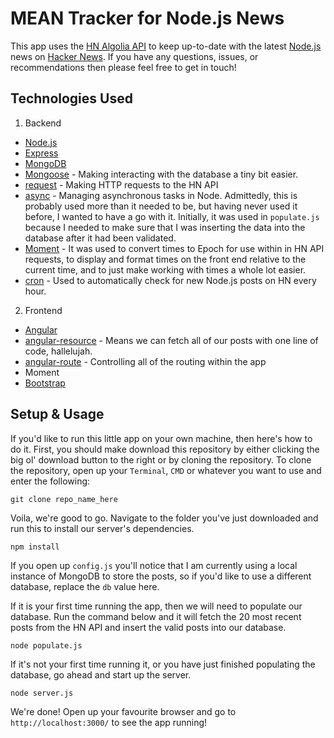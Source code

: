 # MEAN Tracker for Node.js News

This app uses the [HN Algolia API](https://hn.algolia.com/api) to keep up-to-date with the latest [Node.js](https://nodejs.org/) news on [Hacker News](https://news.ycombinator.com/). If you have any questions, issues, or recommendations then please feel free to get in touch!

## Technologies Used

1. Backend
  - [Node.js](https://nodejs.org/)
  - [Express](http://expressjs.com/)
  - [MongoDB](https://www.mongodb.org/)
  - [Mongoose](http://mongoosejs.com/) - Making interacting with the database a tiny bit easier.
  - [request](https://github.com/request/request) - Making HTTP requests to the HN API
  - [async](https://github.com/caolan/async) - Managing asynchronous tasks in Node. Admittedly, this is probably used more than it needed to be, but having never used it before, I wanted to have a go with it. Initially, it was used in `populate.js` because I needed to make sure that I was inserting the data into the database after it had been validated.
  - [Moment](http://momentjs.com/) - It was used to convert times to Epoch for use within in HN API requests, to display and format times on the front end relative to the current time, and to just make working with times a whole lot easier.
  - [cron](https://github.com/ncb000gt/node-cron) - Used to automatically check for new Node.js posts on HN every hour.
2. Frontend
  - [Angular](https://angularjs.org/)
  - [angular-resource](https://docs.angularjs.org/api/ngResource/service/$resource) - Means we can fetch all of our posts with one line of code, hallelujah.
  - [angular-route](https://docs.angularjs.org/api/ngRoute/service/$route) - Controlling all of the routing within the app
  - Moment
  - [Bootstrap](http://getbootstrap.com)

## Setup & Usage

If you'd like to run this little app on your own machine, then here's how to do it. First, you should make download this repository by either clicking the big ol' download button to the right or by cloning the repository. To clone the repository, open up your `Terminal`, `CMD` or whatever you want to use and enter the following:

```
git clone repo_name_here
```

Voila, we're good to go. Navigate to the folder you've just downloaded and run this to install our server's dependencies.

```
npm install
```

If you open up `config.js` you'll notice that I am currently using a local instance of MongoDB to store the posts, so if you'd like to use a different database, replace the `db` value here.

If it is your first time running the app, then we will need to populate our database. Run the command below and it will fetch the 20 most recent posts from the HN API and insert the valid posts into our database.

```
node populate.js
```

If it's not your first time running it, or you have just finished populating the database, go ahead and start up the server.

```
node server.js
```

We're done! Open up your favourite browser and go to `http://localhost:3000/` to see the app running!